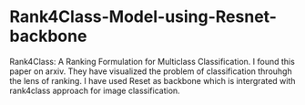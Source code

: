 # Rank4Class-Model-using-Resnet-backbone
Rank4Class: A Ranking Formulation for Multiclass Classification. I found this paper on arxiv. They have visualized the problem of classification throuhgh the lens of ranking. I have used Reset as backbone which is intergrated with rank4class approach for image classification.
